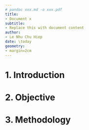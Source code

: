 ```yaml
---
# pandoc xxx.md -o xxx.pdf
title:
- Document x
subtitle:
- Replace this with document content
author:
- Le Nhu Chu Hiep
date: \today
geometry:
- margin=2cm
---
```


# 1. Introduction
# 2. Objective
# 3. Methodology
